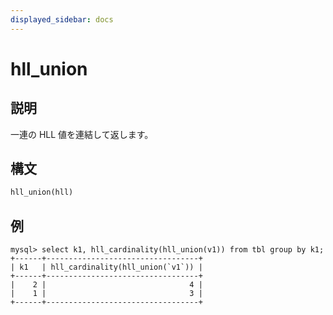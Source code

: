 ```yaml
---
displayed_sidebar: docs
---
```


# hll_union

## 説明

一連の HLL 値を連結して返します。

## 構文

```Haskell
hll_union(hll)
```

## 例

```Plain
mysql> select k1, hll_cardinality(hll_union(v1)) from tbl group by k1;
+------+----------------------------------+
| k1   | hll_cardinality(hll_union(`v1`)) |
+------+----------------------------------+
|    2 |                                4 |
|    1 |                                3 |
+------+----------------------------------+
```